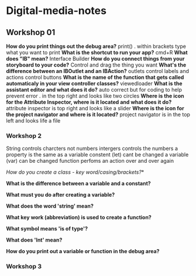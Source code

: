 # Digital-media-notes

## Workshop 01
  
**How do you print things out the debug area?**
print() .  within brackets type what you want to print 
**What is the shortcut to run your app?**
cmd+R
**What does "IB" mean?**
Interface Builder
**How do you connect things from your storyboard to your code?**
Control and drag the thing you want 
**What's the difference between an IBOutlet and an IBAction?**
outlets control labels and actions control buttons
**What is the name of the function that gets called automaticaly in your view controller classes?**
viewedloader
**What is the assistant editor and what does it do?**
auto correct but for coding to help prevent error . in the top right and looks like two circles
**Where is the icon for the Attribute Inspector, where is it located and what does it do?**
attribute inspector is top right and looks like a slider
**Where is the icon for the project navigator and where is it located?**
project navigator is in the top left and looks life a file

### Workshop 2

String controls charcters not numbers 
intergers controls the numbers 
a property is the same as a variable 
constent (let) cant be changed a variable (var) can be changed
function perfoms an action over and over again 

*How do you create a class - key word/casing/brackets?**
  
**What is the difference between a variable and a constant?**

**What must you do after creating a variable?**

**What does the word 'string' mean?**

**What key work (abbreviation) is used to create a function?**

**What symbol means 'is of type'?**

**What does 'Int' mean?**

**How do you print out a variable or function in the debug area?**


### Workshop 3
